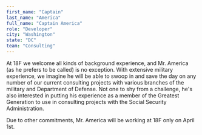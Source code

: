 ```yaml
---
first_name: "Captain"
last_name: "America"
full_name: "Captain America"
role: "Developer"
city: "Washington"
state: "DC"
team: "Consulting"
---
```

At 18F we welcome all kinds of background experience, and Mr. America (as he prefers to be called) is no exception. With extensive military experience, we imagine he will be able to swoop in and save the day on any number of our current consulting projects with various branches of the military and Department of Defense. Not one to shy from a challenge, he's also interested in putting his experience as a member of the Greatest Generation to use in consulting projects with the Social Security Administration.

Due to other commitments, Mr. America will be working at 18F only on April 1st.

